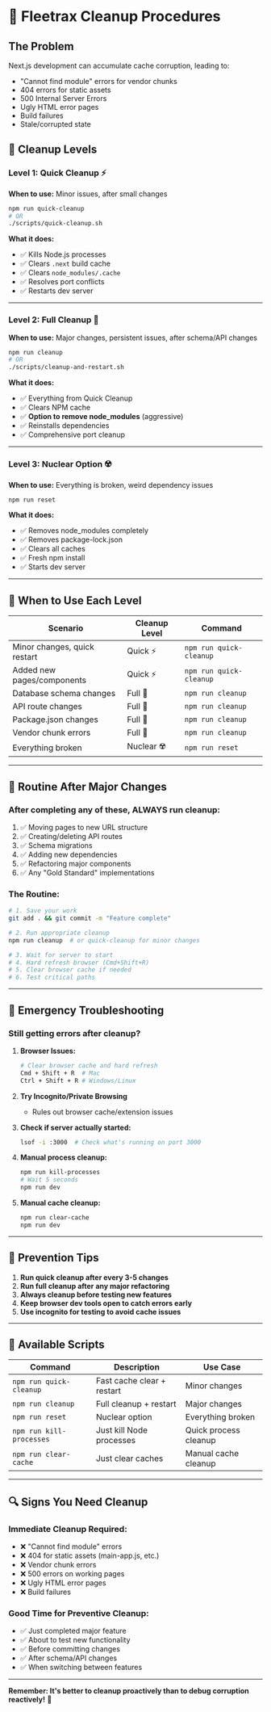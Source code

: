 # 🧹 Fleetrax Cleanup Procedures

## **The Problem**

Next.js development can accumulate cache corruption, leading to:

- "Cannot find module" errors for vendor chunks
- 404 errors for static assets
- 500 Internal Server Errors
- Ugly HTML error pages
- Build failures
- Stale/corrupted state

## **🔧 Cleanup Levels**

### **Level 1: Quick Cleanup** ⚡

**When to use:** Minor issues, after small changes

```bash
npm run quick-cleanup
# OR
./scripts/quick-cleanup.sh
```

**What it does:**

- ✅ Kills Node.js processes
- ✅ Clears `.next` build cache
- ✅ Clears `node_modules/.cache`
- ✅ Resolves port conflicts
- ✅ Restarts dev server

---

### **Level 2: Full Cleanup** 🧹

**When to use:** Major changes, persistent issues, after schema/API changes

```bash
npm run cleanup
# OR
./scripts/cleanup-and-restart.sh
```

**What it does:**

- ✅ Everything from Quick Cleanup
- ✅ Clears NPM cache
- ✅ **Option to remove node_modules** (aggressive)
- ✅ Reinstalls dependencies
- ✅ Comprehensive port cleanup

---

### **Level 3: Nuclear Option** ☢️

**When to use:** Everything is broken, weird dependency issues

```bash
npm run reset
```

**What it does:**

- ✅ Removes node_modules completely
- ✅ Removes package-lock.json
- ✅ Clears all caches
- ✅ Fresh npm install
- ✅ Starts dev server

---

## **🎯 When to Use Each Level**

| Scenario                     | Cleanup Level | Command                 |
| ---------------------------- | ------------- | ----------------------- |
| Minor changes, quick restart | Quick ⚡      | `npm run quick-cleanup` |
| Added new pages/components   | Quick ⚡      | `npm run quick-cleanup` |
| Database schema changes      | Full 🧹       | `npm run cleanup`       |
| API route changes            | Full 🧹       | `npm run cleanup`       |
| Package.json changes         | Full 🧹       | `npm run cleanup`       |
| Vendor chunk errors          | Full 🧹       | `npm run cleanup`       |
| Everything broken            | Nuclear ☢️    | `npm run reset`         |

---

## **🔄 Routine After Major Changes**

### **After completing any of these, ALWAYS run cleanup:**

1. ✅ Moving pages to new URL structure
2. ✅ Creating/deleting API routes
3. ✅ Schema migrations
4. ✅ Adding new dependencies
5. ✅ Refactoring major components
6. ✅ Any "Gold Standard" implementations

### **The Routine:**

```bash
# 1. Save your work
git add . && git commit -m "Feature complete"

# 2. Run appropriate cleanup
npm run cleanup  # or quick-cleanup for minor changes

# 3. Wait for server to start
# 4. Hard refresh browser (Cmd+Shift+R)
# 5. Clear browser cache if needed
# 6. Test critical paths
```

---

## **🚨 Emergency Troubleshooting**

### **Still getting errors after cleanup?**

1. **Browser Issues:**

   ```bash
   # Clear browser cache and hard refresh
   Cmd + Shift + R  # Mac
   Ctrl + Shift + R # Windows/Linux
   ```

2. **Try Incognito/Private Browsing**
   - Rules out browser cache/extension issues

3. **Check if server actually started:**

   ```bash
   lsof -i :3000  # Check what's running on port 3000
   ```

4. **Manual process cleanup:**

   ```bash
   npm run kill-processes
   # Wait 5 seconds
   npm run dev
   ```

5. **Manual cache cleanup:**
   ```bash
   npm run clear-cache
   npm run dev
   ```

---

## **🎯 Prevention Tips**

1. **Run quick cleanup after every 3-5 changes**
2. **Run full cleanup after any major refactoring**
3. **Always cleanup before testing new features**
4. **Keep browser dev tools open to catch errors early**
5. **Use incognito for testing to avoid cache issues**

---

## **📁 Available Scripts**

| Command                  | Description                | Use Case              |
| ------------------------ | -------------------------- | --------------------- |
| `npm run quick-cleanup`  | Fast cache clear + restart | Minor changes         |
| `npm run cleanup`        | Full cleanup + restart     | Major changes         |
| `npm run reset`          | Nuclear option             | Everything broken     |
| `npm run kill-processes` | Just kill Node processes   | Quick process cleanup |
| `npm run clear-cache`    | Just clear caches          | Manual cache cleanup  |

---

## **🔍 Signs You Need Cleanup**

### **Immediate Cleanup Required:**

- ❌ "Cannot find module" errors
- ❌ 404 for static assets (main-app.js, etc.)
- ❌ Vendor chunk errors
- ❌ 500 errors on working pages
- ❌ Ugly HTML error pages
- ❌ Build failures

### **Good Time for Preventive Cleanup:**

- ✅ Just completed major feature
- ✅ About to test new functionality
- ✅ Before committing changes
- ✅ After schema/API changes
- ✅ When switching between features

---

**Remember: It's better to cleanup proactively than to debug corruption reactively!** 🎯
